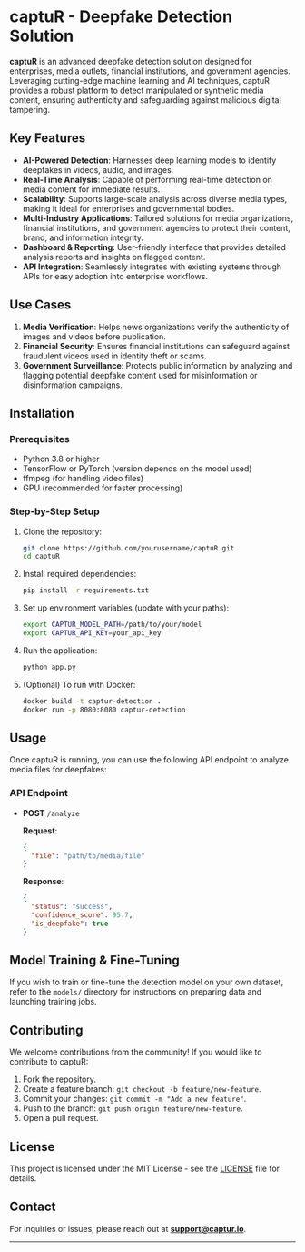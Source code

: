 

# captuR - Deepfake Detection Solution

**captuR** is an advanced deepfake detection solution designed for enterprises, media outlets, financial institutions, and government agencies. Leveraging cutting-edge machine learning and AI techniques, captuR provides a robust platform to detect manipulated or synthetic media content, ensuring authenticity and safeguarding against malicious digital tampering.

## Key Features

- **AI-Powered Detection**: Harnesses deep learning models to identify deepfakes in videos, audio, and images.
- **Real-Time Analysis**: Capable of performing real-time detection on media content for immediate results.
- **Scalability**: Supports large-scale analysis across diverse media types, making it ideal for enterprises and governmental bodies.
- **Multi-Industry Applications**: Tailored solutions for media organizations, financial institutions, and government agencies to protect their content, brand, and information integrity.
- **Dashboard & Reporting**: User-friendly interface that provides detailed analysis reports and insights on flagged content.
- **API Integration**: Seamlessly integrates with existing systems through APIs for easy adoption into enterprise workflows.

## Use Cases

1. **Media Verification**: Helps news organizations verify the authenticity of images and videos before publication.
2. **Financial Security**: Ensures financial institutions can safeguard against fraudulent videos used in identity theft or scams.
3. **Government Surveillance**: Protects public information by analyzing and flagging potential deepfake content used for misinformation or disinformation campaigns.

## Installation

### Prerequisites

- Python 3.8 or higher
- TensorFlow or PyTorch (version depends on the model used)
- ffmpeg (for handling video files)
- GPU (recommended for faster processing)

### Step-by-Step Setup

1. Clone the repository:

   ```bash
   git clone https://github.com/yourusername/captuR.git
   cd captuR
   ```

2. Install required dependencies:

   ```bash
   pip install -r requirements.txt
   ```

3. Set up environment variables (update with your paths):

   ```bash
   export CAPTUR_MODEL_PATH=/path/to/your/model
   export CAPTUR_API_KEY=your_api_key
   ```

4. Run the application:

   ```bash
   python app.py
   ```

5. (Optional) To run with Docker:

   ```bash
   docker build -t captur-detection .
   docker run -p 8080:8080 captur-detection
   ```

## Usage

Once captuR is running, you can use the following API endpoint to analyze media files for deepfakes:

### API Endpoint

- **POST** `/analyze`

  **Request**:

  ```json
  {
    "file": "path/to/media/file"
  }
  ```

  **Response**:

  ```json
  {
    "status": "success",
    "confidence_score": 95.7,
    "is_deepfake": true
  }
  ```

## Model Training & Fine-Tuning

If you wish to train or fine-tune the detection model on your own dataset, refer to the `models/` directory for instructions on preparing data and launching training jobs. 

## Contributing

We welcome contributions from the community! If you would like to contribute to captuR:

1. Fork the repository.
2. Create a feature branch: `git checkout -b feature/new-feature`.
3. Commit your changes: `git commit -m "Add a new feature"`.
4. Push to the branch: `git push origin feature/new-feature`.
5. Open a pull request.

## License

This project is licensed under the MIT License - see the [LICENSE](LICENSE) file for details.

## Contact

For inquiries or issues, please reach out at **support@captur.io**.

---

